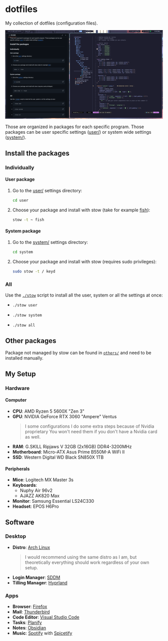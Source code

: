 # dotfiles

My collection of dotfiles (configuration files).

![Screenshot of the Hyprland environment with Firefox on the left side and VSCode on the right](/assets/screenshot.png)

Those are organized in packages for each specific program. Those packages can be user
specific settings ([user/](/user/)) or system wide settings ([system/](/system/)).

## Install the packages

### Individually

#### User package

1. Go to the [user/](/user/) settings directory:

    ```sh
    cd user
    ```

2. Choose your package and install with stow (take for example [fish](/user/fish/)):

    ```sh
    stow -t ~ fish
    ```

#### System package

1. Go to the [system/](/system/) settings directory:

    ```sh
    cd system
    ```

2. Choose your package and install with stow (requires sudo privileges):

    ```sh
    sudo stow -t / keyd
    ```

### All

Use the [`./stow`](/stow) script to install all the user, system or all the settings at
once:

- ```sh
  ./stow user
  ```

- ```sh
  ./stow system
  ```

- ```sh
  ./stow all
  ```

## Other packages

Package not managed by stow can be found in [`others/`](/others/) and need to be installed
manually.

## My Setup

### Hardware

#### Computer

- **CPU**: AMD Ryzen 5 5600X "Zen 3"
- **GPU**: NVIDIA GeForce RTX 3060 "Ampere" Ventus
  > I some configurations I do some extra steps because of Nvidia proprietary
  > You won't need them if you don't have a Nvidia card as well.
- **RAM**: G.SKILL Ripjaws V 32GB (2x16GB) DDR4-3200MHz
- **Motherboard**:  Micro-ATX Asus Prime B550M-A WiFi II 
- **SSD**: Western Digital WD Black SN850X 1TB

#### Peripherals

- **Mice**: Logitech MX Master 3s
- **Keyboards**:
  - Nuphy Air 96v2
  - AJAZZ AK820 Max
- **Monitor**: Samsung Essential LS24C330
- **Headset**: EPOS H6Pro

## Software

### Desktop

- **Distro**: [Arch Linux](https://archlinux.org/)
  > I would recommend using the same distro as I am, but theoretically everything
  > should work regardless of your own setup.
- **Login Manager**: [SDDM](https://github.com/sddm/sddm)
- **Tilling Manager**: [Hyprland](https://hyprland.org/)

### Apps

- **Browser**: [Firefox](https://www.mozilla.org/en-US/firefox/new/)
- **Mail**: [Thunderbird](https://www.thunderbird.net/en-US/thunderbird/all/)
- **Code Editor**: [Visual Studio Code](https://code.visualstudio.com/)
- **Tasks**: [Planify](https://useplanify.com/)
- **Notes**: [Obsidian](https://obsidian.md/)
- **Music**: [Spotify](https://www.spotify.com) with [Spicetify](https://spicetify.app/)
